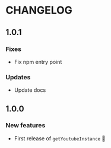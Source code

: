 # CHANGELOG

## 1.0.1

### Fixes

* Fix npm entry point

### Updates

* Update docs

## 1.0.0

### New features

* First release of `getYoutubeInstance` 🚀
